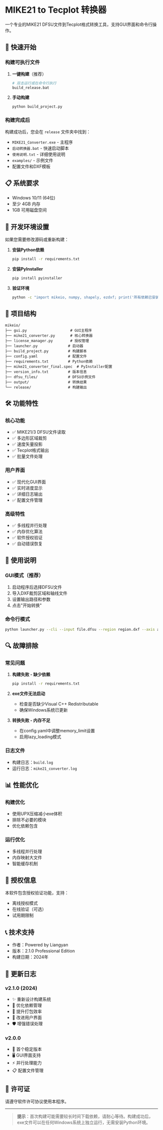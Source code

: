 # MIKE21 to Tecplot 转换器

一个专业的MIKE21 DFSU文件到Tecplot格式转换工具，支持GUI界面和命令行操作。

## 🚀 快速开始

### 构建可执行文件

1. **一键构建**（推荐）
   ```bash
   # 双击运行或在命令行执行
   build_release.bat
   ```

2. **手动构建**
   ```bash
   python build_project.py
   ```

### 构建完成后

构建成功后，您会在 `release` 文件夹中找到：
- `MIKE21_Converter.exe` - 主程序
- `启动转换器.bat` - 快速启动脚本
- `使用说明.txt` - 详细使用说明
- `examples/` - 示例文件
- 配置文件和DXF模板

## 📋 系统要求

- Windows 10/11 (64位)
- 至少 4GB 内存
- 1GB 可用磁盘空间

## 🔧 开发环境设置

如果您需要修改源码或重新构建：

1. **安装Python依赖**
   ```bash
   pip install -r requirements.txt
   ```

2. **安装PyInstaller**
   ```bash
   pip install pyinstaller
   ```

3. **验证环境**
   ```bash
   python -c "import mikeio, numpy, shapely, ezdxf; print('所有依赖已安装')"
   ```

## 📁 项目结构

```
mikeio/
├── gui.py                    # GUI主程序
├── mike21_converter.py       # 核心转换器
├── license_manager.py        # 授权管理
├── launcher.py              # 启动器
├── build_project.py         # 构建脚本
├── config.yaml              # 配置文件
├── requirements.txt         # Python依赖
├── mike21_converter_final.spec  # PyInstaller配置
├── version_info.txt         # 版本信息
├── dfsu_files/              # DFSU示例文件
├── output/                  # 转换结果
└── release/                 # 构建输出
```

## 🛠️ 功能特性

### 核心功能
- ✅ MIKE21/3 DFSU文件读取
- ✅ 多边形区域裁剪
- ✅ 速度矢量投影
- ✅ Tecplot格式输出
- ✅ 批量文件处理

### 用户界面
- ✅ 现代化GUI界面
- ✅ 实时进度显示
- ✅ 详细日志输出
- ✅ 配置文件管理

### 高级特性
- ✅ 多线程并行处理
- ✅ 内存优化算法
- ✅ 软件授权验证
- ✅ 自动错误恢复

## 📝 使用说明

### GUI模式（推荐）

1. 启动程序后选择DFSU文件
2. 导入DXF裁剪区域和轴线文件
3. 设置输出路径和参数
4. 点击"开始转换"

### 命令行模式

```bash
python launcher.py --cli --input file.dfsu --region region.dxf --axis axis.dxf
```

## 🔍 故障排除

### 常见问题

1. **构建失败 - 缺少依赖**
   ```bash
   pip install -r requirements.txt
   ```

2. **exe文件无法启动**
   - 检查是否缺少Visual C++ Redistributable
   - 确保Windows系统已更新

3. **转换失败 - 内存不足**
   - 在config.yaml中调整memory_limit设置
   - 启用lazy_loading模式

### 日志文件

- 构建日志：`build.log`
- 运行日志：`mike21_converter.log`

## 📊 性能优化

### 构建优化
- 使用UPX压缩减小exe体积
- 排除不必要的模块
- 优化依赖包含

### 运行优化
- 多线程并行处理
- 内存映射大文件
- 智能缓存机制

## 🔐 授权信息

本软件包含授权验证功能，支持：
- 离线授权模式
- 在线验证（可选）
- 试用期限制

## 📞 技术支持

- 作者：Powered by Liangyan
- 版本：2.1.0 Professional Edition
- 构建日期：2024年

## 🔄 更新日志

### v2.1.0 (2024)
- ✨ 重新设计构建系统
- 🔧 优化依赖管理
- 🚀 提升打包效率
- 📱 改进用户界面
- 🛡️ 增强错误处理

### v2.0.0
- 🎉 首个稳定版本
- 🖥️ GUI界面支持
- ⚡ 并行处理能力
- 📋 配置文件管理

## 📄 许可证

请遵守软件许可协议使用本程序。

---

> **提示**：首次构建可能需要较长时间下载依赖，请耐心等待。构建成功后，exe文件可以在任何Windows系统上独立运行，无需安装Python环境。
